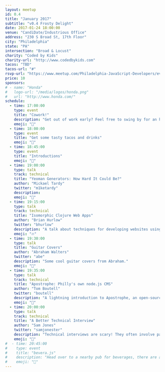 ```yaml
---
layout: meetup
id: 0.4
title: "January 2017"
subtitle: "v0.4 Frosty Delight"
date: 2017-01-24 18:00:00
venue: "CandiDate/Industrious Office"
address: "230 S Broad St, 17th Floor"
city: "Philadelphia"
state: "PA"
intersection: "Broad & Locust"
charity: "Coded by Kids"
charity-url: "http://www.codedbykids.com"
tacos: "TBD"
tacos-url: "#"
rsvp-url: "https://www.meetup.com/Philadelphia-JavaScript-Developers/events/236495570/"
price: 10
sponsors:
# - name: "Honda"
#   logo-url: "/media/logos/honda.png"
#   url: "http://www.honda.com/"
schedule:
  - time: 17:00:00
    type: event
    title: "Cowork!"
    description: "Get out of work early? Feel free to swing by for an hour of coworking."
    emoji: "🏡"
  - time: 18:00:00
    type: event
    title: "Get some tasty tacos and drinks"
    emoji: "🌮"
  - time: 18:45:00
    type: event
    title: "Introductions"
    emoji: "👋"
  - time: 19:00:00
    type: talk
    track: technical
    title: "Yeoman Generators: How Hard It Could Be?"
    author: "Mickael Tardy"
    twitter: "m1ketardy"
    description: 
    emoji: "🎩"
  - time: 19:15:00
    type: talk
    track: technical
    title: "Isomorphic Clojure Web Apps"
    author: "Brian Hurlow"
    twitter: "bhurlow"
    description: "A talk about techniques for developing websites using isomorphic Clojure code – so Clojure(script) that runs on the jvm and in the browser sharing as much generic code as possible. This opens up areas lots of interesting possibilities for web applications – server-side rendering of React components, lots more code reuse, hot-reloading, this kind of 🔥. Many people have explored these techniques in js, but less so in the Clojure world."
    emoji: "🔥"
  - time: 19:30:00
    type: talk
    title: "Guitar Covers"
    author: "Abraham Walters"
    twitter: "abe"
    description: "Some cool guitar covers from Abraham."
    emoji: "🎸"
  - time: 19:35:00
    type: talk
    track: technical
    title: "Apostrophe: Philly's own node.js CMS"
    author: "Tom Boutell"
    twitter: "boutell"
    description: "A lightning introduction to Apostrophe, an open-source CMS built entirely on node.js and JavaScript here in Philly. Learn how to create sites with contextual editing, custom widgets and custom content times with a minimum of code... and when there is code, it's all JavaScript."
    emoji: "📝"
  - time: 20:00:00
    type: talk
    track: technical
    title: "A Better Technical Interview"
    author: "Sam Jones"
    twitter: "samjonester"
    description: "Technical interviews are scary! They often involve pairing, but not the way we do it in real life. Let's discuss a better way to handle technical interviews than playing buzzword bingo and solving algorithms as fast as we can!"
    emoji: "💚"
#  - time: 20:45:00
#    type: event
#    title: "bevera.js"
#    description: "Head over to a nearby pub for beverages, there are a couple down the street."
#    emoji: "🍷"
---
```


